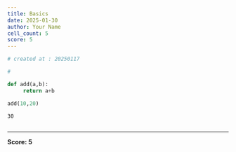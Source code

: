 ```yaml
---
title: Basics
date: 2025-01-30
author: Your Name
cell_count: 5
score: 5
---
```


```python
# created at : 20250117
```


```python
#

```


```python
def add(a,b):
     return a+b 


```


```python
add(10,20)
```




    30




```python

```


---
**Score: 5**